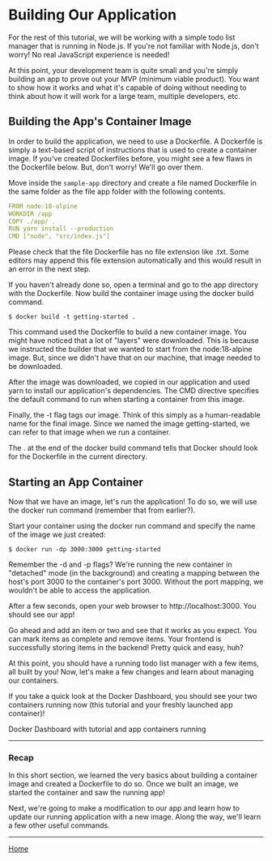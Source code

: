 # Building Our Application

For the rest of this tutorial, we will be working with a simple todo list manager that is running in Node.js. If you're
not familiar with Node.js, don't worry! No real JavaScript experience is needed!

At this point, your development team is quite small and you're simply building an app to prove out your MVP (minimum
viable product). You want to show how it works and what it's capable of doing without needing to think about how it will
work for a large team, multiple developers, etc.

## Building the App's Container Image

In order to build the application, we need to use a Dockerfile. A Dockerfile is simply a text-based script of
instructions that is used to create a container image. If you've created Dockerfiles before, you might see a few flaws
in the Dockerfile below. But, don't worry! We'll go over them.

Move inside the `sample-app` directory and create a file named Dockerfile in the same folder as the file app folder with
the following contents.

```yaml
FROM node:18-alpine
WORKDIR /app
COPY ./app/ .
RUN yarn install --production
CMD ["node", "src/index.js"]
```

Please check that the file Dockerfile has no file extension like .txt. Some editors may append this file extension
automatically and this would result in an error in the next step.

If you haven't already done so, open a terminal and go to the app directory with the Dockerfile. Now build the container
image using the docker build command.

```shell
$ docker build -t getting-started .
```

This command used the Dockerfile to build a new container image. You might have noticed that a lot of "layers" were
downloaded. This is because we instructed the builder that we wanted to start from the node:18-alpine image. But, since
we didn't have that on our machine, that image needed to be downloaded.

After the image was downloaded, we copied in our application and used yarn to install our application's dependencies.
The CMD directive specifies the default command to run when starting a container from this image.

Finally, the -t flag tags our image. Think of this simply as a human-readable name for the final image. Since we named
the image getting-started, we can refer to that image when we run a container.

The . at the end of the docker build command tells that Docker should look for the Dockerfile in the current directory.

## Starting an App Container

Now that we have an image, let's run the application! To do so, we will use the docker run command (remember that from
earlier?).

Start your container using the docker run command and specify the name of the image we just created:

```shell
$ docker run -dp 3000:3000 getting-started
```

Remember the -d and -p flags? We're running the new container in "detached" mode (in the background) and creating a
mapping between the host's port 3000 to the container's port 3000. Without the port mapping, we wouldn't be able to
access the application.

After a few seconds, open your web browser to http://localhost:3000. You should see our app!

Go ahead and add an item or two and see that it works as you expect. You can mark items as complete and remove items.
Your frontend is successfully storing items in the backend! Pretty quick and easy, huh?

At this point, you should have a running todo list manager with a few items, all built by you! Now, let's make a few
changes and learn about managing our containers.

If you take a quick look at the Docker Dashboard, you should see your two containers running now (this tutorial and your
freshly launched app container)!

Docker Dashboard with tutorial and app containers running

---

### Recap

In this short section, we learned the very basics about building a container image and created a Dockerfile to do so.
Once we built an image, we started the container and saw the running app!

Next, we're going to make a modification to our app and learn how to update our running application with a new image.
Along the way, we'll learn a few other useful commands.

---
[Home](../README.md)
